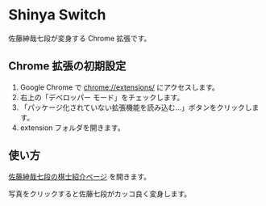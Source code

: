 # Shinya Switch

佐藤紳哉七段が変身する Chrome 拡張です。

## Chrome 拡張の初期設定

1. Google Chrome で [chrome://extensions/](chrome://extensions/) にアクセスします。
1. 右上の「デベロッパー モード」をチェックします。
1. 「パッケージ化されていない拡張機能を読み込む...」ボタンをクリックします。
1. extension フォルダを開きます。

## 使い方

[佐藤紳哉七段の棋士紹介ページ](http://www.shogi.or.jp/player/pro/224.html) を開きます。

写真をクリックすると佐藤七段がカッコ良く変身します。
